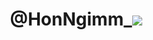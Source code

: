 <h1 align="center">@HonNgimm_<img src="https://img.icons8.com/color/25/null/tiktok-verified-account.png"/>
